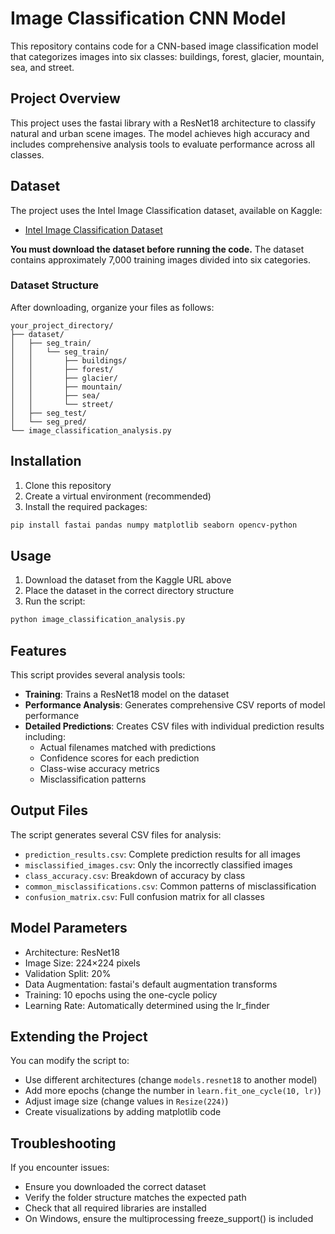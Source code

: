 # Image Classification CNN Model

This repository contains code for a CNN-based image classification model that categorizes images into six classes: buildings, forest, glacier, mountain, sea, and street.

## Project Overview

This project uses the fastai library with a ResNet18 architecture to classify natural and urban scene images. The model achieves high accuracy and includes comprehensive analysis tools to evaluate performance across all classes.

## Dataset

The project uses the Intel Image Classification dataset, available on Kaggle:
- [Intel Image Classification Dataset](https://www.kaggle.com/code/arbazkhan971/image-classification-using-cnn-94-accuracy/input)

**You must download the dataset before running the code.** The dataset contains approximately 7,000 training images divided into six categories.

### Dataset Structure

After downloading, organize your files as follows:

```
your_project_directory/
├── dataset/
│   ├── seg_train/
│   │   └── seg_train/
│   │       ├── buildings/
│   │       ├── forest/
│   │       ├── glacier/
│   │       ├── mountain/
│   │       ├── sea/
│   │       └── street/
│   ├── seg_test/
│   └── seg_pred/
└── image_classification_analysis.py
```

## Installation

1. Clone this repository
2. Create a virtual environment (recommended)
3. Install the required packages:

```bash
pip install fastai pandas numpy matplotlib seaborn opencv-python
```

## Usage

1. Download the dataset from the Kaggle URL above
2. Place the dataset in the correct directory structure
3. Run the script:

```bash
python image_classification_analysis.py
```

## Features

This script provides several analysis tools:

- **Training**: Trains a ResNet18 model on the dataset
- **Performance Analysis**: Generates comprehensive CSV reports of model performance
- **Detailed Predictions**: Creates CSV files with individual prediction results including:
  - Actual filenames matched with predictions
  - Confidence scores for each prediction
  - Class-wise accuracy metrics
  - Misclassification patterns

## Output Files

The script generates several CSV files for analysis:

- `prediction_results.csv`: Complete prediction results for all images
- `misclassified_images.csv`: Only the incorrectly classified images
- `class_accuracy.csv`: Breakdown of accuracy by class
- `common_misclassifications.csv`: Common patterns of misclassification
- `confusion_matrix.csv`: Full confusion matrix for all classes

## Model Parameters

- Architecture: ResNet18
- Image Size: 224×224 pixels
- Validation Split: 20%
- Data Augmentation: fastai's default augmentation transforms
- Training: 10 epochs using the one-cycle policy
- Learning Rate: Automatically determined using the lr_finder

## Extending the Project

You can modify the script to:
- Use different architectures (change `models.resnet18` to another model)
- Add more epochs (change the number in `learn.fit_one_cycle(10, lr)`)
- Adjust image size (change values in `Resize(224)`)
- Create visualizations by adding matplotlib code

## Troubleshooting

If you encounter issues:

- Ensure you downloaded the correct dataset
- Verify the folder structure matches the expected path
- Check that all required libraries are installed
- On Windows, ensure the multiprocessing freeze_support() is included